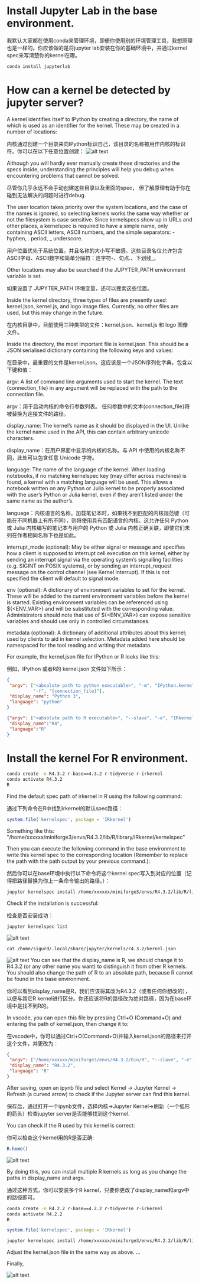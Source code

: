 # Install Jupyter Lab in the base environment.
我默认大家都在使用conda来管理环境，即便你使用别的环境管理工具，我想原理也是一样的。你应该做的是将jupyter lab安装在你的基础环境中，并通过kernel spec来写清楚你的kernel在哪。

```bash
conda install jupyterlab
```

# How can a kernel be detected by jupyter server?


A kernel identifies itself to IPython by creating a directory, the name of which is used as an identifier for the kernel. These may be created in a number of locations:

内核通过创建一个目录来向IPython标识自己，该目录的名称被用作内核的标识符。你可以在以下任意位置创建：
![alt text](image.png)

Although you will hardly ever manually create these directories and the specs inside, understanding the principles will help you debug when encountering problems that cannot be solved.

尽管你几乎永远不会手动创建这些目录以及里面的spec， 但了解原理有助于你在碰到无法解决的问题时进行debug.

The user location takes priority over the system locations, and the case of the names is ignored, so selecting kernels works the same way whether or not the filesystem is case sensitive. Since kernelspecs show up in URLs and other places, a kernelspec is required to have a simple name, only containing ASCII letters, ASCII numbers, and the simple separators: - hyphen, . period, _ underscore.

用户位置优先于系统位置，并且名称的大小写不敏感。这些目录名仅允许包含ASCII字母、ASCII数字和简单分隔符：连字符-、句点.、下划线_。

Other locations may also be searched if the JUPYTER_PATH environment variable is set.

如果设置了 JUPYTER_PATH 环境变量，还可以搜索这些位置。

Inside the kernel directory, three types of files are presently used: kernel.json, kernel.js, and logo image files. Currently, no other files are used, but this may change in the future.

在内核目录中，目前使用三种类型的文件：kernel.json、kernel.js 和 logo 图像文件。

Inside the directory, the most important file is kernel.json. This should be a JSON serialised dictionary containing the following keys and values:

在目录中，最重要的文件是kernel.json。这应该是一个JSON序列化字典，包含以下键和值：

argv: A list of command line arguments used to start the kernel. The text {connection_file} in any argument will be replaced with the path to the connection file.

argv：用于启动内核的命令行参数列表。 任何参数中的文本{connection_file}将被替换为连接文件的路径。

display_name: The kernel’s name as it should be displayed in the UI. Unlike the kernel name used in the API, this can contain arbitrary unicode characters.

display_name：在用户界面中显示的内核的名称。与 API 中使用的内核名称不同，此处可以包含任意 Unicode 字符。

language: The name of the language of the kernel. When loading notebooks, if no matching kernelspec key (may differ across machines) is found, a kernel with a matching language will be used. This allows a notebook written on any Python or Julia kernel to be properly associated with the user’s Python or Julia kernel, even if they aren’t listed under the same name as the author’s.

language：内核语言的名称。加载笔记本时，如果找不到匹配的内核规范键（可能在不同机器上有所不同），则将使用具有匹配语言的内核。这允许任何 Python 或 Julia 内核编写的笔记本与用户的 Python 或 Julia 内核正确关联，即使它们未列在作者相同名称下也是如此。

interrupt_mode (optional): May be either signal or message and specifies how a client is supposed to interrupt cell execution on this kernel, either by sending an interrupt signal via the operating system’s signalling facilities (e.g. SIGINT on POSIX systems), or by sending an interrupt_request message on the control channel (see Kernel interrupt). If this is not specified the client will default to signal mode.

env (optional): A dictionary of environment variables to set for the kernel. These will be added to the current environment variables before the kernel is started. Existing environment variables can be referenced using ${<ENV_VAR>} and will be substituted with the corresponding value. Administrators should note that use of ${<ENV_VAR>} can expose sensitive variables and should use only in controlled circumstances.

metadata (optional): A dictionary of additional attributes about this kernel; used by clients to aid in kernel selection. Metadata added here should be namespaced for the tool reading and writing that metadata.

For example, the kernel.json file for IPython or R looks like this:

例如，IPython 或者R的 kernel.json 文件如下所示：

```json
{
 "argv": ["<absolute path to python executable>", "-m", "IPython.kernel",
          "-f", "{connection_file}"],
 "display_name": "Python 3",
 "language": "python"
}
```

```json
{"argv": ["<absolute path to R executable>", "--slave", "-e", "IRkernel::main()", "--args", "{connection_file}"],
 "display_name":"R4",
 "language":"R"
}
```

# Install the kernel For R environment.

```bash
conda create -n R4.3.2 r-base==4.3.2 r-tidyverse r-irkernel
conda activate R4.3.2
R
```

Find the default spec path of irkernel in R using the following command:

通过下列命令在R中找到irkernel的默认spec路径：

```R
system.file('kernelspec', package = 'IRkernel')
```
Something like this:
"/home/xxxxxx/miniforge3/envs/R4.3.2/lib/R/library/IRkernel/kernelspec"

Then you can execute the following command in the base environment to write this kernel spec to the corresponding location (Remember to replace the path with the path output by your previous command.):

然后你可以在base环境中执行以下命令将这个kernel spec写入到对应的位置（记得把路径替换为你上一条命令输出的路径。）：

```bash
jupyter kernelspec install /home/xxxxxx/miniforge3/envs/R4.3.2/lib/R/library/IRkernel/kernelspec --name 'R4.3.2' --user
```
Check if the installation is successful:

检查是否安装成功：
```bash
jupyter kernelspec list
```
![alt text](image-1.png)

```bash
cat /home/sigurd/.local/share/jupyter/kernels/r4.3.2/kernel.json
```
![alt text](image-2.png)
You can see that the display_name is R, we should change it to R4.3.2 (or any other name you want) to distinguish it from other R kernels. You should also change the path of R to an absolute path, because R cannot be found in the base environment.

你可以看到display_name是R，我们应该将其改为R4.3.2（或者任何你想改的），以便与其它R kernel进行区分。你还应该将R的路径改为绝对路径，因为在base环境中是找不到R的。

In vscode, you can open this file by pressing Ctrl+O (Command+O) and entering the path of kernel.json, then change it to:

在vscode中，你可以通过Ctrl+O(Command+O)并输入kernel.json的路径来打开这个文件，并更改为：
```json
{
 "argv": ["/home/xxxxxx/miniforge3/envs/R4.3.2/bin/R", "--slave", "-e", "IRkernel::main()", "--args", "{connection_file}"],
 "display_name": "R4.3.2",
 "language": "R"
}
```
After saving, open an ipynb file and select Kernel -> Jupyter Kernel -> Refresh (a curved arrow) to check if the Jupyter server can find this kernel.

保存后，通过打开一个ipynb文件，选择内核->Jupyter Kernel->刷新（一个弧形的箭头）检查jupyter server是否能够找到这个kernel.

You can check if the R used by this kernel is correct:

你可以检查这个kernel用的R是否正确:
```R
R.home()
```

![alt text](image-3.png)

By doing this, you can install multiple R kernels as long as you change the paths in display_name and argv.

通过这种方式，你可以安装多个R kernel，只要你更改了display_name和argv中的路径即可。
```bash
conda create -n R4.2.2 r-base==4.2.2 r-tidyverse r-irkernel
conda activate R4.2.2
R
```
```R
system.file('kernelspec', package = 'IRkernel')
```
```bash
jupyter kernelspec install /home/xxxxxx/miniforge3/envs/R4.2.2/lib/R/library/IRkernel/kernelspec --name 'R4.2.2' --user
```
Adjust the kernel.json file in the same way as above.
...

Finally,

![alt text](image-5.png)
